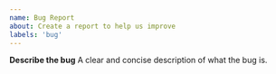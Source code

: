 ```yaml
---
name: Bug Report
about: Create a report to help us improve
labels: 'bug'
---
```


**Describe the bug**
A clear and concise description of what the bug is.
